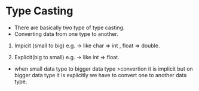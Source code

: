# Type Casting

- There are basically two type of type casting.
- Converting data from one type to another.
1) Impicit (small to big)
e.g. -> like char => int , float => double.


2) Explicit(big to small)
e.g. -> like int => float.

- when small data type to bigger data type >convertion it is implicit but on bigger data type it is explicitly we have to convert one to another data type.

